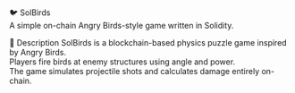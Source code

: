 🐦 SolBirds     
A simple on-chain Angry Birds-style game written in Solidity.   
    
🎯 Description 
SolBirds is a blockchain-based physics puzzle game inspired by Angry Birds.    
Players fire birds at enemy structures using angle and power.       
The game simulates projectile shots and calculates damage entirely on-chain.       
   
